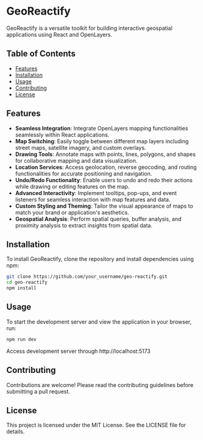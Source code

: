 # GeoReactify

GeoReactify is a versatile toolkit for building interactive geospatial applications using React and OpenLayers.

## Table of Contents
- [Features](#features)
- [Installation](#installation)
- [Usage](#usage)
- [Contributing](#contributing)
- [License](#license)

## Features

- **Seamless Integration**: Integrate OpenLayers mapping functionalities seamlessly within React applications.
- **Map Switching**: Easily toggle between different map layers including street maps, satellite imagery, and custom overlays.
- **Drawing Tools**: Annotate maps with points, lines, polygons, and shapes for collaborative mapping and data visualization.
- **Location Services**: Access geolocation, reverse geocoding, and routing functionalities for accurate positioning and navigation.
- **Undo/Redo Functionality**: Enable users to undo and redo their actions while drawing or editing features on the map.
- **Advanced Interactivity**: Implement tooltips, pop-ups, and event listeners for seamless interaction with map features and data.
- **Custom Styling and Theming**: Tailor the visual appearance of maps to match your brand or application's aesthetics.
- **Geospatial Analysis**: Perform spatial queries, buffer analysis, and proximity analysis to extract insights from spatial data.

## Installation

To install GeoReactify, clone the repository and install dependencies using npm:

```bash
git clone https://github.com/your_username/geo-reactify.git
cd geo-reactify
npm install
```

## Usage
To start the development server and view the application in your browser, run:
```bash
npm run dev
```
Access development server through http://localhost:5173

## Contributing
Contributions are welcome! Please read the contributing guidelines before submitting a pull request.

## License
This project is licensed under the MIT License. See the LICENSE file for details.
